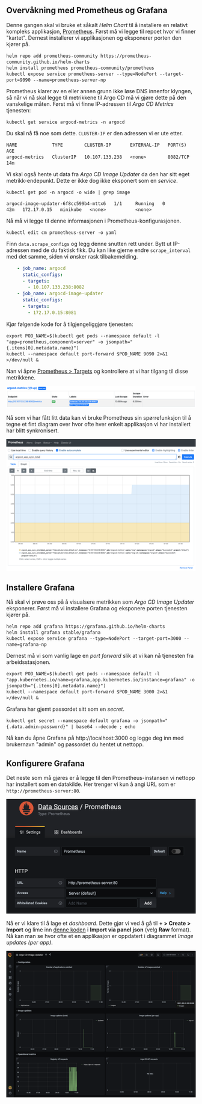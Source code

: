 ## Overvåkning med Prometheus og Grafana

Denne gangen skal vi bruke et såkalt *Helm Chart* til å installere en relativt kompleks applikasjon, [Prometheus](https://prometheus.io). Først må vi legge til repoet hvor vi finner "kartet". Dernest installerer vi applikasjonen og eksponerer porten den kjører på.

```shell
helm repo add prometheus-community https://prometheus-community.github.io/helm-charts
helm install prometheus prometheus-community/prometheus
kubectl expose service prometheus-server --type=NodePort --target-port=9090 --name=prometheus-server-np
```

Prometheus klarer av en eller annen grunn ikke løse DNS innenfor klyngen, så når vi nå skal legge til metrikkene til Argo CD må vi gjøre dette på den vanskelige måten. Først må vi finne IP-adressen til *Argo CD Metrics* tjenesten:

```shell
kubectl get service argocd-metrics -n argocd
```
Du skal nå få noe som dette. `CLUSTER-IP` er den adressen vi er ute etter.

```
NAME             TYPE        CLUSTER-IP       EXTERNAL-IP   PORT(S)    AGE
argocd-metrics   ClusterIP   10.107.133.238   <none>        8082/TCP   14m
```

Vi skal også hente ut data fra *Argo CD Image Updater* da den har sitt eget metrikk-endepunkt. Dette er ikke dog ikke eksponert som en *service*.

```shell
kubectl get pod -n argocd -o wide | grep image
```

```shell
argocd-image-updater-6f8cc599b4-mttx6   1/1     Running   0          42m   172.17.0.15   minikube   <none>           <none>
```

Nå må vi legge til denne informasjonen i Prometheus-konfigurasjonen.

```shell
kubectl edit cm prometheus-server -o yaml
```
Finn `data.scrape_configs` og legg denne snutten rett under. Bytt ut IP-adressen med de du faktisk fikk. Du kan like gjerne endre `scrape_interval` med det samme, siden vi ønsker rask tilbakemelding.

```yaml
    - job_name: argocd
      static_configs:
      - targets:
        - 10.107.133.238:8082
    - job_name: argocd-image-updater
      static_configs:
      - targets:
        - 172.17.0.15:8081
```

Kjør følgende kode for å tilgjengeliggjøre tjenesten:

```shell
export POD_NAME=$(kubectl get pods --namespace default -l "app=prometheus,component=server" -o jsonpath="{.items[0].metadata.name}")
kubectl --namespace default port-forward $POD_NAME 9090 2>&1 >/dev/null &
```

Nan vi åpne [Prometheus > Targets](http://localhost:9090/targets) og kontrollere at vi har tilgang til disse metrikkene. 

![](./prometheus-target.png)

Nå som vi har fått litt data kan vi bruke Prometheus sin spørrefunksjon til å tegne et fint diagram over hvor ofte hver enkelt applikasjon vi har installert har blitt synkronisert.

![](./prometheus-graph.png)

## Installere Grafana

Nå skal vi prøve oss på å visualsere metrikken som *Argo CD Image Updater* eksponerer. Først må vi installere Grafana og eksponere porten tjenesten kjører på.

```shell
helm repo add grafana https://grafana.github.io/helm-charts
helm install grafana stable/grafana
kubectl expose service grafana --type=NodePort --target-port=3000 --name=grafana-np
```

Dernest må vi som vanlig lage en *port forward* slik at vi kan nå tjenesten fra arbeidsstasjonen.

```shell
export POD_NAME=$(kubectl get pods --namespace default -l "app.kubernetes.io/name=grafana,app.kubernetes.io/instance=grafana" -o jsonpath="{.items[0].metadata.name}")
kubectl --namespace default port-forward $POD_NAME 3000 2>&1 >/dev/null &
```

Grafana har gjemt passordet sitt som en *secret*.

```shell
kubectl get secret --namespace default grafana -o jsonpath="{.data.admin-password}" | base64 --decode ; echo
```

Nå kan du åpne Grafana på http://localhost:3000 og logge deg inn med brukernavn "admin" og passordet du hentet ut nettopp.

## Konfigurere Grafana

Det neste som må gjøres er å legge til den Prometheus-instansen vi nettopp har installert som en datakilde. Her trenger vi kun å angi URL som er `http://prometheus-server:80`.

![](./prometheus-data-source.png)

Nå er vi klare til å lage et *dashboard*. Dette gjør vi ved å gå til **+ > Create > Import** og lime inn [denne koden](https://github.com/Itema-as/gitops-in-practice/blob/main/grafana-dashboard.json) i **Import via panel json** (velg **Raw** format). Nå kan man se hvor ofte et en applikasjon er oppdatert i diagrammet *Image updates (per app)*.

![](./argocd-image-updater.png)
